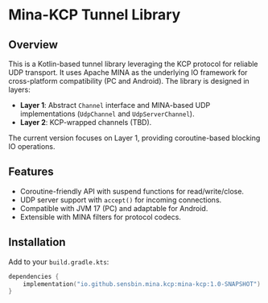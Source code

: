 # Mina-KCP Tunnel Library

## Overview
This is a Kotlin-based tunnel library leveraging the KCP protocol for reliable UDP transport. It uses Apache MINA as the underlying IO framework for cross-platform compatibility (PC and Android). The library is designed in layers:
- **Layer 1**: Abstract `Channel` interface and MINA-based UDP implementations (`UdpChannel` and `UdpServerChannel`).
- **Layer 2**: KCP-wrapped channels (TBD).

The current version focuses on Layer 1, providing coroutine-based blocking IO operations.

## Features
- Coroutine-friendly API with suspend functions for read/write/close.
- UDP server support with `accept()` for incoming connections.
- Compatible with JVM 17 (PC) and adaptable for Android.
- Extensible with MINA filters for protocol codecs.

## Installation
Add to your `build.gradle.kts`:
```kotlin
dependencies {
    implementation("io.github.sensbin.mina.kcp:mina-kcp:1.0-SNAPSHOT")
}